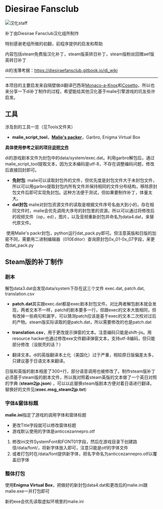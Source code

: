 # Diesirae Fansclub

![汉化staff](https://github.com/Akaruzi/dies_aitrans/assets/119655555/8cb6c93f-4d68-490e-aca5-9a6178ac72f3)

补丁由Diesirae Fansclub汉化组所制作

特别感谢老组所做的初翻，前程序提供的启发和帮助

内容包括steam免费版汉化补丁，steam版英转日补丁，steam版粉丝回赠aef版英转日补丁

di的浅薄考据：https://diesiraefansclub.gitbook.io/di_wiki

---

本项目的主要启发来自隔壁做di翻译巴西哥[Monaco-a-Knox](https://github.com/Monaco-a-Knox)和[Cosetto](https://github.com/Cosetto)，所以也来分享一下di补丁制作的过程，希望能给其他汉化基于malie引擎游戏的坑友些许启发。

## 工具
涉及到的工具一览（见Tools文件夹）

- **malie_script_tool**，**[Malie's packer](https://github.com/satan53x/SExtractor/tree/main/tools/Malie)**，Garbro, Enigma Virtual Box

**具体使用参考之前的项目[说明文件](./前言.md)**

di的游戏剧本文件为封包中的data/system/exec.dat。利用garbro解包后，通过malie_script_tool提取文本，因为文本编码是utf-8，不存在调整编码问题，修改后直接回封即可。

- **免封包**:
malie可以读取封包外的文件，但优先度是封包文件大于未封包文件，所以可以用garbro提取封包内所有文件并保持相同的文件分布结构，移除原封包文件后即可实现免封包。这种方法便于测试，但如果要制作补丁，体量太大。
- **dat封包**
  malie对封包资源文件的读取是根据文件序号名由大到小的，存在相同文件时，malie会优先调用大序号的封包里的资源。所以可以通过将修改后的视频文件（op，ed），图片，以及音频重新封包并命名为data4.dat，来替代原文件。

​	使用Malie's packr封包，python运行dat_pack.py即可。但注意英版和日版的加密不同，需要用二进制编辑器（010Editor）查询原封包0x_01-0x_07字段，来更改dat_pack.py

## Steam版的补丁制作

### 剧本

解包data3.dat会发现data/system下存在这三个文件 exec.dat, patch.dat, translation.csv

- **patch.dat**其实跟exec.dat都是exec剧本封包文件。对比两者解包剧本就会发现，两者文本不一样，patch的剧本要多一行，但跟exec的文本大致相同，但有改掉一些病句和漏字，可以猜测patch应该是基于exec的文本二次校对过后的产物。steam版实际读取的是patch.dat，所以需要修改的也是patch.dat

- **translation.csv**，用于更改提示弹窗的文本。注意编码只能是shift-jis。用resource hacker也通过修改exe文件翻译弹窗文本，支持utf-8编码，但只能部分修改（没脱壳的话？）

- 翻译文本。di的英版翻译本土化（美国化）过于严重，相较原日版偏差太多，只建议基于日语文本来翻译。

日版和英版的剧本相差了300+行，部分语音调用也被修改了。制作steam版补丁必须基于steam版的剧本文件，所以我对照着steam英版的文本做了一个英日对照的字典 (**steam2jp.json**) ，可以以此替换steam版剧本方便对着日语进行翻译。替换好的文件见(**exec.msg_steam2jp.txt**)

### 字体&窗体标题

**malie.ini**指定了游戏的调用字体和窗体标题

- 更改Title字段就可以修改窗体标题
- 游戏默认使用的字体是anticcezannepro.otf
1. 修改ini文件SystemFont和FONT01字段，然后在游戏目录下创建路径/data/font/，将新字体放入即可，注意只能是otf的字体文件
2. 或者打包时在/data/font提供新字体，把名字命名为anticcezannepro.otf以覆盖旧字体

### 整体打包

使用**Enigma Virtual Box**，把做好的新封包data4.dat和更改后的malie.ini跟malie.exe一并打包即可

新的exe会优先读取虚拟环境里的malie.ini
